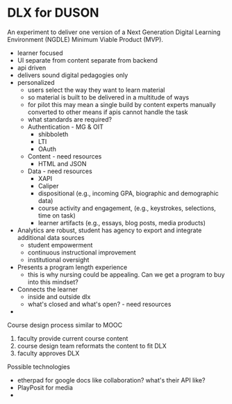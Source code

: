 # DLX for DUSON

An experiment to deliver one version of a Next Generation Digital Learning Environment (NGDLE) Minimum Viable Product (MVP). 


* learner focused
* UI separate from content separate from backend
* api driven
* delivers sound digital pedagogies only
* personalized
  * users select the way they want to learn material
  * so material is built to be delivered in a multitude of ways
  * for pilot this may mean a single build by content experts manually converted to other means if apis cannot handle the task
  * what standards are required?
  * Authentication - MG & OIT
    * shibboleth
    * LTI
    * OAuth
  * Content - need resources
    * HTML and JSON
  * Data - need resources
    * XAPI
    * Caliper
    * dispositional \(e.g., incoming GPA, biographic and demographic data\)
    * course activity and engagement, \(e.g., keystrokes, selections, time on task\)
    * learner artifacts \(e.g., essays, blog posts, media products\)
* Analytics are robust, student has agency to export and integrate additional data sources
  * student empowerment
  * continuous instructional improvement
  * institutional oversight  
* Presents a program length experience
  * this is why nursing could be appealing. Can we get a program to buy into this mindset?  
* Connects the learner 
  * inside and outside dlx
  * what's closed and what's open? - need resources
* 
Course design process similar to MOOC

1. faculty provide current course content
2. course design team reformats the content to fit DLX
3. faculty approves DLX

Possible technologies

* etherpad for google docs like collaboration? what's their API like?
* PlayPosit for media
* 

